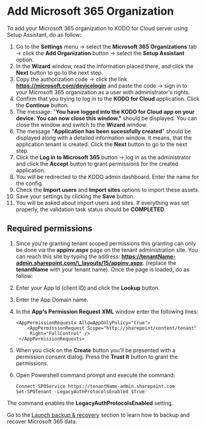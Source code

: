 # Add Microsoft 365 Organization

To add your Microsoft 365 organization to KODO for Cloud server using Setup Assistant, do as follow:

1. Go to the **Settings** menu -&gt; select the **Microsoft 365** **Organizations** tab -&gt; click the **Add Organization** button -&gt; select the **Setup Assistant** option.
2. In the **Wizard** window, read the information placed there, and click the **Next** button to go to the next step.
3. Copy the authorization code -&gt; click the link **https://microsoft.com/devicelogin** and paste the code -&gt; sign in to your Microsoft 365 organization as a user with administrator's rights. 
4. Confirm that you trying to log in to the **KODO for Cloud** application. Click the **Continue** button.
5. The message: "**You have logged into the KODO for Cloud app on your device. You can now close this window."** should be displayed. You can close the window and switch to the **Wizard** window.
6. The message "**Application has been sucessfully created**" should be displayed along with a detailed information window.  It means, that the application tenant is created. Click the **Next** button to go to the next step.
7. Click the **Log in to Microsoft 365** button -&gt;[ ](https://microsoft.com/devicelogin)log in as the administrator and click the **Accept** button to grant permissions for the created application.
8. You will be redirected to the KODO admin dashboard. Enter the name for the config. 
9. Check the **Import users** and **Import sites** options to import these assets.  
10. Save your settings by clicking the **Save** button.
11. You will be asked about import users and sites. If everything was set properly, the validation task status should be **COMPLETED**.

## Required permissions

1. Since you're granting tenant scoped permissions this granting can only be done via the **appinv.aspx** page on the tenant administration site. You can reach this site by typing the address: **https://tenantName-admin.sharepoint.com/\_layouts/15/appinv.aspx**. \(replace the **tenantName** with your tenant name\). Once the page is loaded, do as follow:
2. Enter your App Id \(client ID\) and click the **Lookup** button.
3. Enter the App Domain name. 
4. In the **App's Permission Request** **XML** window enter the following lines: 

   ```text
   <AppPermissionRequests AllowAppOnlyPolicy="true">
       <AppPermissionRequest Scope="http://sharepoint/content/tenant" 
        Right="FullControl" />
    </AppPermissionRequests>
   ```

5. When you click on the **Create** button you'll be presented with a permission consent dialog. Press the **Trust It** button to grant the permissions.
6. Open Powershell command prompt and execute the command: 

   ```text
   Connect-SPOService https://tenantName-admin.sharepoint.com
   Set-SPOTenant -LegacyAuthProtocolsEnabled $True
   ```

The command enables the **LegacyAuthProtocolsEnabled** setting. 

Go to the [Launch backup & recovery](https://storware.gitbook.io/kodo-for-cloud-office365/quick-guide/lauching-backup-and-recovery) section to learn how to backup and recover Microsoft 365 data.

